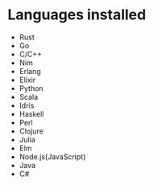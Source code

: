 # Languages installed

- Rust
- Go
- C/C++
- Nim
- Erlang
- Elixir
- Python
- Scala
- Idris
- Haskell
- Perl
- Clojure
- Julia
- Elm
- Node.js(JavaScript)
- Java
- C#
